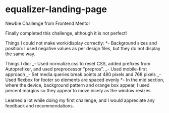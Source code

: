 # equalizer-landing-page

Newbie Challenge from Frontend Mentor

Finally completed this challenge, although it is not perfect!

Things I could not make work/display correctly:
\*- Background sizes and position: I used negative values as per design files, but they do not display the same way.

Things I did:
_- Used normalize.css to reset CSS, added prefixes from Autoprefixer, and used preprocessor "prepros".
_- Used mobile-first approach
_- Set media queries break points at 480 pixels and 768 pixels
_- Used flexbox for footer so elements are spaced evenly
\*- In the mid section, where the device, background pattern and orange box appear, I used percent margins so they appear to move nicely as the window resizes.

Learned a lot while doing my first challenge, and I would appreciate any feedback and recommendations.
